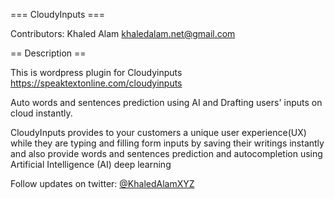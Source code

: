 === CloudyInputs ===

Contributors: Khaled Alam <khaledalam.net@gmail.com>

== Description ==

This is wordpress plugin for Cloudyinputs
https://speaktextonline.com/cloudyinputs

Auto words and sentences prediction using AI and Drafting users' inputs on cloud instantly.

CloudyInputs provides to your customers a unique user experience(UX) while they are typing and filling form inputs by saving their writings instantly and also provide words and sentences prediction and autocompletion using Artificial Intelligence (AI)  deep learning

Follow updates on twitter: <a href="https://twitter.com/KhaledAlamXYZ">@KhaledAlamXYZ</a>